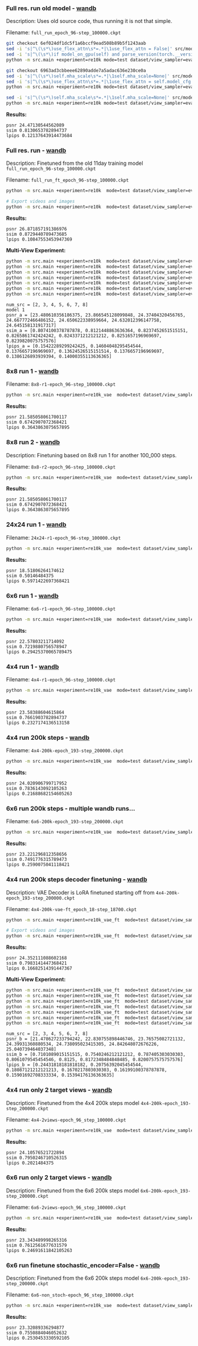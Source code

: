 ### Full res. run old model - [wandb](https://wandb.ai/tum-edu/lvsm/runs/pugrk3tl/overview)
Description: Uses old source code, thus running it is not that simple.

Filename: `full_run_epoch_96-step_100000.ckpt`

```bash
git checkout 6ef024df1dc5f1a6bccf9ead508b89b5f1243aab
sed -i 's|^\(\s*\)use_flex_attn\s*=.*|\1use_flex_attn = False|' src/model/model_wrapper.py
sed -i 's|^\(\s*\)if model_on_gpu(self) and parse_version(torch.__version__) >= parse_version("2.5.0"):\s*$|\1if False:|' src/model/transformer/multi_head_attention.py
python -m src.main +experiment=re10k mode=test dataset/view_sampler=evaluation test.compute_scores=true checkpointing.load=checkpoints/full_run_epoch_96-step_100000.ckpt model.lvsm.transformer_cfg.qk_exp_seq_len=0
```

```bash
git checkout 6963ad3cbbeee62890adde7a5adac636e230ce0a
sed -i 's|^\(\s*\)self.mha_scale\s*=.*|\1self.mha_scale=None|' src/model/transformer/multi_head_attention.py
sed -i 's|^\(\s*\)use_flex_attn\s*=.*|\1use_flex_attn = self.model_cfg.transformer_cfg.sdpa_kernel == "flex-attention"|' src/model/model_wrapper.py
python -m src.main +experiment=re10k mode=test dataset/view_sampler=evaluation test.compute_scores=true checkpointing.load=checkpoints/full_run_epoch_96-step_100000.ckpt model.lvsm.transformer_cfg.qk_exp_seq_len=0 model.lvsm.transformer_cfg.sdpa_kernel=torch-sdpa
```

```bash
sed -i 's|^\(\s*\)self.mha_scale\s*=.*|\1self.mha_scale=None|' src/model/transformer/multi_head_attention.py
python -m src.main +experiment=re10k mode=test dataset/view_sampler=evaluation test.compute_scores=true checkpointing.load=checkpoints/full_run_epoch_96-step_100000.ckpt lvsm_cfg.transformer_cfg.qk_norm=1 +lvsm_cfg.transformer_cfg.qk_exp_seq_len=0 lvsm_cfg.transformer_cfg.sdpa_kernel=torch-sdpa
```
**Results:**
```
psnr 24.47130544562089
ssim 0.8130653782894737
lpips 0.12137643914473684
```

### Full res. run - [wandb](https://wandb.ai/tum-edu/lvsm/runs/44x9llvm)
Description: Finetuned from the old 11day training model `full_run_epoch_96-step_100000.ckpt`

Filename: `full_run_ft_epoch_96-step_100000.ckpt`

```bash
python -m src.main +experiment=re10k  mode=test dataset/view_sampler=evaluation test.compute_scores=true lvsm_cfg.transformer_cfg.sdpa_kernel=torch-sdpa checkpointing.load=checkpoints/full_run_ft_epoch_96-step_100000.ckpt
```


```bash
# Export videos and images
python -m src.main +experiment=re10k  mode=test dataset/view_sampler=evaluation dataset.view_sampler.index_path=assets/evaluation_index_re10k_video.json test.compute_scores=false test.save_video=true test.save_image=true lvsm_cfg.transformer_cfg.sdpa_kernel=flex-attention checkpointing.load=checkpoints/full_run_ft_epoch_96-step_100000.ckpt test.ffmpeg_path=/home/team15/ffmpeg-7.0.2-amd64-static
```

**Results:**
```
psnr 26.871857191386976
ssim 0.8729440789473685
lpips 0.10847553453947369
```

**Multi-View Experiment:**
```bash
python -m src.main +experiment=re10k  mode=test dataset/view_sampler=evaluation test.compute_scores=true lvsm_cfg.transformer_cfg.sdpa_kernel=torch-sdpa checkpointing.load=checkpoints/full_run_ft_epoch_96-step_100000.ckpt dataset.view_sampler.index_path=assets/multi_view_experiment/evaluation_index_num_src_2.json
python -m src.main +experiment=re10k  mode=test dataset/view_sampler=evaluation test.compute_scores=true lvsm_cfg.transformer_cfg.sdpa_kernel=torch-sdpa checkpointing.load=checkpoints/full_run_ft_epoch_96-step_100000.ckpt dataset.view_sampler.index_path=assets/multi_view_experiment/evaluation_index_num_src_3.json
python -m src.main +experiment=re10k  mode=test dataset/view_sampler=evaluation test.compute_scores=true lvsm_cfg.transformer_cfg.sdpa_kernel=torch-sdpa checkpointing.load=checkpoints/full_run_ft_epoch_96-step_100000.ckpt dataset.view_sampler.index_path=assets/multi_view_experiment/evaluation_index_num_src_4.json
python -m src.main +experiment=re10k  mode=test dataset/view_sampler=evaluation test.compute_scores=true lvsm_cfg.transformer_cfg.sdpa_kernel=torch-sdpa checkpointing.load=checkpoints/full_run_ft_epoch_96-step_100000.ckpt dataset.view_sampler.index_path=assets/multi_view_experiment/evaluation_index_num_src_5.json
python -m src.main +experiment=re10k  mode=test dataset/view_sampler=evaluation test.compute_scores=true lvsm_cfg.transformer_cfg.sdpa_kernel=torch-sdpa checkpointing.load=checkpoints/full_run_ft_epoch_96-step_100000.ckpt dataset.view_sampler.index_path=assets/multi_view_experiment/evaluation_index_num_src_6.json
python -m src.main +experiment=re10k  mode=test dataset/view_sampler=evaluation test.compute_scores=true lvsm_cfg.transformer_cfg.sdpa_kernel=torch-sdpa checkpointing.load=checkpoints/full_run_ft_epoch_96-step_100000.ckpt dataset.view_sampler.index_path=assets/multi_view_experiment/evaluation_index_num_src_7.json
python -m src.main +experiment=re10k  mode=test dataset/view_sampler=evaluation test.compute_scores=true lvsm_cfg.transformer_cfg.sdpa_kernel=torch-sdpa checkpointing.load=checkpoints/full_run_ft_epoch_96-step_100000.ckpt dataset.view_sampler.index_path=assets/multi_view_experiment/evaluation_index_num_src_8.json
```

```
num_src = [2, 3, 4, 5, 6, 7, 8]
model 1
psnr_a = [23.480610356186375, 23.866545128099848, 24.37404320456765, 24.667772466486152, 24.650622338959664, 24.632012396147758, 24.645158131917317]
ssim_a = [0.8074100378787878, 0.8121448863636364, 0.8237452651515151, 0.8265861742424242, 0.8243371212121212, 0.8251657196969697, 0.8239820075757576]
lpips_a = [0.15422289299242425, 0.14604048295454544, 0.1376657196969697, 0.13624526515151514, 0.1376657196969697, 0.1386126893939394, 0.14000355113636365]
```


### 8x8 run 1 - [wandb](https://wandb.ai/tum-edu/lvsm/runs/g1pj4x1v)
Filename: `8x8-r1-epoch_96-step_100000.ckpt`

```bash
python -m src.main +experiment=re10k_vae  mode=test dataset/view_sampler=evaluation test.compute_scores=true checkpointing.load=checkpoints/8x8-r1-epoch_96-step_100000.ckpt 
```

**Results:**
```
psnr 21.585058061700117
ssim 0.6742907072368421
lpips 0.3643863075657895
```

### 8x8 run 2 - [wandb](https://wandb.ai/tum-edu/lvsm/runs/751eglvk)
Description: Finetuning based on 8x8 run 1 for another 100_000 steps.

Filename: `8x8-r2-epoch_96-step_100000.ckpt`

```bash
python -m src.main +experiment=re10k_vae  mode=test dataset/view_sampler=evaluation test.compute_scores=true checkpointing.load=checkpoints/8x8-r2-epoch_96-step_100000.ckpt 
```

**Results:**
```
psnr 21.585058061700117
ssim 0.6742907072368421
lpips 0.3643863075657895
```

### 24x24 run 1 - [wandb](https://wandb.ai/tum-edu/lvsm/runs/da6vp79n)
Filename: `24x24-r1-epoch_96-step_100000.ckpt`

```bash
python -m src.main +experiment=re10k_vae  mode=test dataset/view_sampler=evaluation test.compute_scores=true checkpointing.load=checkpoints/24x24-r1-epoch_96-step_100000.ckpt lvsm_cfg.patch_size=24 
```

**Results:**
```
psnr 18.51806264174612
ssim 0.50146484375
lpips 0.5971422697368421
```

### 6x6 run 1 - [wandb](https://wandb.ai/tum-edu/lvsm/runs/4rgpow2c)
Filename: `6x6-r1-epoch_96-step_100000.ckpt`

```bash
python -m src.main +experiment=re10k_vae  mode=test dataset/view_sampler=evaluation test.compute_scores=true checkpointing.load=checkpoints/6x6-r1-epoch_96-step_100000.ckpt lvsm_cfg.patch_size=6 
```

**Results:**
```
psnr 22.57803211714092
ssim 0.7219880756578947
lpips 0.29425370065789475
```

### 4x4 run 1 - [wandb](https://wandb.ai/tum-edu/lvsm/runs/agnj9goq?nw=nwuserkaihelli)
Filename: `4x4-r1-epoch_96-step_100000.ckpt`

```bash
python -m src.main +experiment=re10k_vae  mode=test dataset/view_sampler=evaluation test.compute_scores=true checkpointing.load=checkpoints/4x4-r1-epoch_96-step_100000.ckpt lvsm_cfg.patch_size=4 
```

**Results:**
```
psnr 23.58388604615864
ssim 0.7661903782894737
lpips 0.2327174136513158
```

### 4x4 run 200k steps - [wandb](https://wandb.ai/tum-edu/lvsm/runs/gv2in2xr?nw=nwuserkaihelli)
Filename: `4x4-200k-epoch_193-step_200000.ckpt`

```bash
python -m src.main +experiment=re10k_vae  mode=test dataset/view_sampler=evaluation test.compute_scores=true checkpointing.load=checkpoints/4x4-200k-epoch_193-step_200000.ckpt lvsm_cfg.patch_size=4 
```

**Results:**
```
psnr 24.020906799717952
ssim 0.7836143092105263
lpips 0.21688682154605263
```

### 6x6 run 200k steps - multiple wandb runs...
Filename: `6x6-200k-epoch_193-step_200000.ckpt`

```bash
python -m src.main +experiment=re10k_vae  mode=test dataset/view_sampler=evaluation test.compute_scores=true checkpointing.load=checkpoints/6x6-200k-epoch_193-step_200000.ckpt lvsm_cfg.patch_size=6 
```

**Results:**
```
psnr 23.221296812358656
ssim 0.7491776315789473
lpips 0.2590075041118421
```

### 4x4 run 200k steps decoder finetuning - [wandb](https://wandb.ai/tum-edu/lvsm/runs/wdgz38ez)
Description: VAE Decoder is LoRA finetuned starting off from `4x4-200k-epoch_193-step_200000.ckpt`

Filename: `4x4-200k-vae-ft_epoch_18-step_18700.ckpt`

```bash
python -m src.main +experiment=re10k_vae_ft  mode=test dataset/view_sampler=evaluation test.compute_scores=true checkpointing.load=checkpoints/4x4-200k-vae-ft_epoch_18-step_18700.ckpt lvsm_cfg.patch_size=4 
```

```bash
# Export videos and images
python -m src.main +experiment=re10k_vae_ft  mode=test dataset/view_sampler=evaluation dataset.view_sampler.index_path=assets/evaluation_index_re10k_video.json test.compute_scores=false test.save_video=true test.save_image=true checkpointing.load=checkpoints/4x4-200k-vae-ft_epoch_18-step_18700.ckpt  lvsm_cfg.patch_size=4 test.ffmpeg_path=/home/team15/ffmpeg-7.0.2-amd64-static
```

**Results:**
```
psnr 24.352111088602168
ssim 0.7983141447368421
lpips 0.16682514391447367
```

**Multi-View Experiment:**
```bash
python -m src.main +experiment=re10k_vae_ft  mode=test dataset/view_sampler=evaluation test.compute_scores=true checkpointing.load=checkpoints/4x4-200k-vae-ft_epoch_18-step_18700.ckpt lvsm_cfg.patch_size=4 dataset.view_sampler.index_path=assets/multi_view_experiment/evaluation_index_num_src_2.json
python -m src.main +experiment=re10k_vae_ft  mode=test dataset/view_sampler=evaluation test.compute_scores=true checkpointing.load=checkpoints/4x4-200k-vae-ft_epoch_18-step_18700.ckpt lvsm_cfg.patch_size=4 dataset.view_sampler.index_path=assets/multi_view_experiment/evaluation_index_num_src_3.json
python -m src.main +experiment=re10k_vae_ft  mode=test dataset/view_sampler=evaluation test.compute_scores=true checkpointing.load=checkpoints/4x4-200k-vae-ft_epoch_18-step_18700.ckpt lvsm_cfg.patch_size=4 dataset.view_sampler.index_path=assets/multi_view_experiment/evaluation_index_num_src_4.json
python -m src.main +experiment=re10k_vae_ft  mode=test dataset/view_sampler=evaluation test.compute_scores=true checkpointing.load=checkpoints/4x4-200k-vae-ft_epoch_18-step_18700.ckpt lvsm_cfg.patch_size=4 dataset.view_sampler.index_path=assets/multi_view_experiment/evaluation_index_num_src_5.json
python -m src.main +experiment=re10k_vae_ft  mode=test dataset/view_sampler=evaluation test.compute_scores=true checkpointing.load=checkpoints/4x4-200k-vae-ft_epoch_18-step_18700.ckpt lvsm_cfg.patch_size=4 dataset.view_sampler.index_path=assets/multi_view_experiment/evaluation_index_num_src_6.json
python -m src.main +experiment=re10k_vae_ft  mode=test dataset/view_sampler=evaluation test.compute_scores=true checkpointing.load=checkpoints/4x4-200k-vae-ft_epoch_18-step_18700.ckpt lvsm_cfg.patch_size=4 dataset.view_sampler.index_path=assets/multi_view_experiment/evaluation_index_num_src_7.json
python -m src.main +experiment=re10k_vae_ft  mode=test dataset/view_sampler=evaluation test.compute_scores=true checkpointing.load=checkpoints/4x4-200k-vae-ft_epoch_18-step_18700.ckpt lvsm_cfg.patch_size=4 dataset.view_sampler.index_path=assets/multi_view_experiment/evaluation_index_num_src_8.json
```

```
num_src = [2, 3, 4, 5, 6, 7, 8]
psnr_b = [21.478627233794242, 22.830755898446746, 23.76575082721132, 24.39931360880534, 24.738095023415305, 24.842648072676226, 25.040739464037348]
ssim_b = [0.7101089015151515, 0.7540246212121212, 0.787405303030303, 0.8061079545454546, 0.8125, 0.8172348484848485, 0.8200757575757576]
lpips_b = [0.24431818181818182, 0.20756392045454544, 0.18087121212121213, 0.1670217803030303, 0.16199100378787878, 0.15901692708333334, 0.15394176136363635]
```

### 4x4 run only 2 target views - [wandb](https://wandb.ai/tum-edu/lvsm/runs/gupat7c3)
Description: Finetuned from the 4x4 200k steps model `4x4-200k-epoch_193-step_200000.ckpt`

Filename: `4x4-2views-epoch_96_step_100000.ckpt`

```bash
python -m src.main +experiment=re10k_vae  mode=test dataset/view_sampler=evaluation test.compute_scores=true checkpointing.load=checkpoints/4x4-2views-epoch_96_step_100000.ckpt lvsm_cfg.patch_size=4 
```

**Results:**
```
psnr 24.10576521722894
ssim 0.7950246710526315
lpips 0.2021484375
```

### 6x6 run only 2 target views - [wandb](https://wandb.ai/tum-edu/lvsm/runs/h44mlxlp)
Description: Finetuned from the 6x6 200k steps model `6x6-200k-epoch_193-step_200000.ckpt`

Filename: `6x6-2views-epoch_96_step_100000.ckpt`

```bash
python -m src.main +experiment=re10k_vae  mode=test dataset/view_sampler=evaluation test.compute_scores=true checkpointing.load=checkpoints/6x6-2views-epoch_96_step_100000.ckpt lvsm_cfg.patch_size=6 
```

**Results:**
```
psnr 23.343489998265316
ssim 0.7612561677631579
lpips 0.24691611842105263
```

### 6x6 run finetune stochastic_encoder=False - [wandb](https://wandb.ai/tum-edu/lvsm/runs/h44mlxlp)
Description: Finetuned from the 6x6 200k steps model `6x6-200k-epoch_193-step_200000.ckpt`

Filename: `6x6-non_stoch-epoch_96_step_100000.ckpt`

```bash
python -m src.main +experiment=re10k_vae  mode=test dataset/view_sampler=evaluation test.compute_scores=true checkpointing.load=checkpoints/6x6-non_stoch-epoch_96_step_100000.ckpt lvsm_cfg.patch_size=6 lvsm_cfg.vae_cfg.stochastic_encoder=false
```

**Results:**
```
psnr 23.32089336294877
ssim 0.7550884046052632
lpips 0.2530453330592105
```
